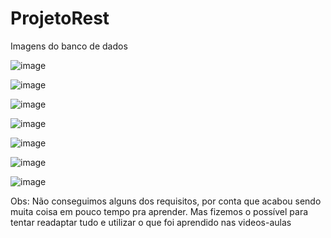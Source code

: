 # ProjetoRest
Imagens do banco de dados

![image](https://github.com/Fredon1301/ProjetoRest/assets/109442178/82e446c7-eac4-45fd-9785-a4627b15cdc1)

![image](https://github.com/Fredon1301/ProjetoRest/assets/109442178/15bd0aff-2c04-42e0-a485-23ba09ff3c08)

![image](https://github.com/Fredon1301/ProjetoRest/assets/109442178/b4cfd2b2-dea5-4ae0-a530-01c33efb6615)

![image](https://github.com/Fredon1301/ProjetoRest/assets/109442178/81ebf0f1-2140-42f5-8d58-b83bb1048c12)

![image](https://github.com/Fredon1301/ProjetoRest/assets/109442178/07adc194-d827-41c1-b3e7-4212d6daa4c4)


![image](https://github.com/Fredon1301/ProjetoRest/assets/109442178/fc249dd8-abdc-448f-8cd0-670183e172e3)

![image](https://github.com/Fredon1301/ProjetoRest/assets/109442178/d9b69156-60cb-4af0-8f6e-083a32726e0c)



Obs: Não conseguimos alguns dos requisitos, por conta que acabou sendo muita coisa em pouco tempo pra aprender. Mas fizemos o possível para tentar readaptar tudo e utilizar o que foi aprendido nas videos-aulas
